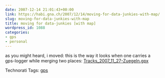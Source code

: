 ```yaml
---
date: 2007-12-14 21:01:43+00:00
link: https://habi.gna.ch/2007/12/14/moving-for-data-junkies-with-map/
slug: moving-for-data-junkies-with-map
title: moving for data-junkies [with map]
wordpress_id: 1088
categories:
- gps
- personal
---
```


as you might heard, i moved: this is the way it looks when one carries a gps-logger while merging two places:
[Tracks_2007_11_27-Zuegeln.gpx](https://habi.gna.ch/wp-content/uploads/2007/12/Tracks_2007_11_27-Zuegeln.gpx)


Technorati Tags: [gps](http://www.technorati.com/tag/gps)
